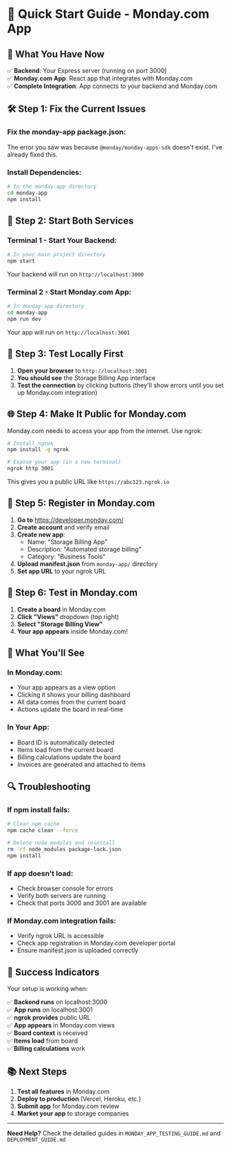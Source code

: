 # 🚀 Quick Start Guide - Monday.com App

## 🎯 **What You Have Now**

✅ **Backend**: Your Express server (running on port 3000)  
✅ **Monday.com App**: React app that integrates with Monday.com  
✅ **Complete Integration**: App connects to your backend and Monday.com  

## 🛠️ **Step 1: Fix the Current Issues**

### **Fix the monday-app package.json:**
The error you saw was because `@monday/monday-apps-sdk` doesn't exist. I've already fixed this.

### **Install Dependencies:**
```bash
# In the monday-app directory
cd monday-app
npm install
```

## 🚀 **Step 2: Start Both Services**

### **Terminal 1 - Start Your Backend:**
```bash
# In your main project directory
npm start
```
Your backend will run on `http://localhost:3000`

### **Terminal 2 - Start Monday.com App:**
```bash
# In monday-app directory
cd monday-app
npm run dev
```
Your app will run on `http://localhost:3001`

## 🧪 **Step 3: Test Locally First**

1. **Open your browser** to `http://localhost:3001`
2. **You should see** the Storage Billing App interface
3. **Test the connection** by clicking buttons (they'll show errors until you set up Monday.com integration)

## 🌐 **Step 4: Make It Public for Monday.com**

Monday.com needs to access your app from the internet. Use ngrok:

```bash
# Install ngrok
npm install -g ngrok

# Expose your app (in a new terminal)
ngrok http 3001
```

This gives you a public URL like `https://abc123.ngrok.io`

## 🔧 **Step 5: Register in Monday.com**

1. **Go to** https://developer.monday.com/
2. **Create account** and verify email
3. **Create new app**:
   - Name: "Storage Billing App"
   - Description: "Automated storage billing"
   - Category: "Business Tools"
4. **Upload manifest.json** from `monday-app/` directory
5. **Set app URL** to your ngrok URL

## 📱 **Step 6: Test in Monday.com**

1. **Create a board** in Monday.com
2. **Click "Views"** dropdown (top right)
3. **Select "Storage Billing View"**
4. **Your app appears** inside Monday.com!

## 🎯 **What You'll See**

### **In Monday.com:**
- Your app appears as a view option
- Clicking it shows your billing dashboard
- All data comes from the current board
- Actions update the board in real-time

### **In Your App:**
- Board ID is automatically detected
- Items load from the current board
- Billing calculations update the board
- Invoices are generated and attached to items

## 🔍 **Troubleshooting**

### **If npm install fails:**
```bash
# Clear npm cache
npm cache clean --force

# Delete node_modules and reinstall
rm -rf node_modules package-lock.json
npm install
```

### **If app doesn't load:**
- Check browser console for errors
- Verify both servers are running
- Check that ports 3000 and 3001 are available

### **If Monday.com integration fails:**
- Verify ngrok URL is accessible
- Check app registration in Monday.com developer portal
- Ensure manifest.json is uploaded correctly

## 🎉 **Success Indicators**

Your setup is working when:

✅ **Backend runs** on localhost:3000  
✅ **App runs** on localhost:3001  
✅ **ngrok provides** public URL  
✅ **App appears** in Monday.com views  
✅ **Board context** is received  
✅ **Items load** from board  
✅ **Billing calculations** work  

## 📚 **Next Steps**

1. **Test all features** in Monday.com
2. **Deploy to production** (Vercel, Heroku, etc.)
3. **Submit app** for Monday.com review
4. **Market your app** to storage companies

---

**Need Help?** Check the detailed guides in `MONDAY_APP_TESTING_GUIDE.md` and `DEPLOYMENT_GUIDE.md` 